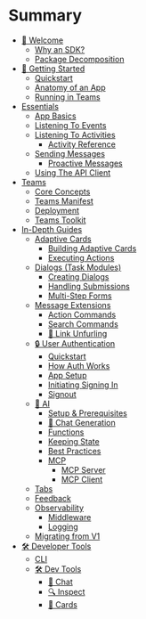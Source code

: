 # Summary

- [👋 Welcome](./1.welcome/README.md)
  - [Why an SDK?](./1.welcome/1.need-for-sdk.md)
  - [Package Decomposition](./1.welcome/2.package-decomposition.md)
- [🚀 Getting Started](./2.getting-started/README.md)
  - [Quickstart](./2.getting-started/1.quickstart.md)
  - [Anatomy of an App](./2.getting-started/2.code-basics.md)
  - [Running in Teams](./2.getting-started/3.running-in-teams.md)
- [Essentials](./3.essentials/README.md)
  - [App Basics](./3.essentials/1.app-class.md)
  - [Listening To Events](./3.essentials/1.on-event.md)
  - [Listening To Activities](./3.essentials/2.on-activity.md)
    - [Activity Reference](./3.essentials/activity-ref.md)
  - [Sending Messages](./3.essentials/4.sending-messages.md)
    - [Proactive Messages](./3.essentials/5.proactive-messaging.md)
  - [Using The API Client](./3.essentials/6.api.md)
- [Teams](./4.teams/README.md)
  - [Core Concepts](./4.teams/1.core-concepts.md)
  - [Teams Manifest]()
  - [Deployment]()
  - [Teams Toolkit]()
- [In-Depth Guides](./5.in-depth-guides/README.md)
  - [Adaptive Cards](./5.in-depth-guides/1.cards/README.md)
    - [Building Adaptive Cards](./5.in-depth-guides/1.cards/1.building-adaptive-cards.md)
    - [Executing Actions](./5.in-depth-guides/1.cards/2.executing-actions.md)
  - [Dialogs (Task Modules)](./5.in-depth-guides/2.dialogs/README.md)
    - [Creating Dialogs](./5.in-depth-guides/2.dialogs/1.creating-dialogs.md)
    - [Handling Submissions](./5.in-depth-guides/2.dialogs/2.handling-dialog-submissions.md)
    - [Multi-Step Forms](./5.in-depth-guides/2.dialogs/3.handling-multi-step-forms.md)
  - [Message Extensions](./5.in-depth-guides/3.message-extensions/README.md)
    - [Action Commands](./5.in-depth-guides/3.message-extensions/1.action-commands.md)
    - [Search Commands](./5.in-depth-guides/3.message-extensions/2.search-commands.md)
    - [🔗 Link Unfurling](./5.in-depth-guides/3.message-extensions/3.link-unfurling.md)
  - [🔒 User Authentication](./5.in-depth-guides/4.auth/README.md)
    - [Quickstart](./5.in-depth-guides/4.auth/1.quickstart.md)
    - [How Auth Works](./5.in-depth-guides/4.auth/2.auth-sso.md)
    - [App Setup](./5.in-depth-guides/4.auth/3.setup.md)
    - [Initiating Signing In](./5.in-depth-guides/4.auth/4.signin.md)
    - [Signout](./5.in-depth-guides/4.auth/5.signout.md)
  - [🤖 AI](./5.in-depth-guides/5.ai/README.md)
    - [Setup & Prerequisites](./5.in-depth-guides/5.ai/1.setup-and-prereqs.md)
    - [💬 Chat Generation](./5.in-depth-guides/5.ai/2.chat.md)
    - [Functions](./5.in-depth-guides/5.ai/3.function-calling.md)
    - [Keeping State](./5.in-depth-guides/5.ai/4.keeping-state.md)
    - [Best Practices](./5.in-depth-guides/5.ai/5.best-practices.md)
    - [MCP](./5.in-depth-guides/5.ai/6.mcp/README.md)
      - [MCP Server](./5.in-depth-guides/5.ai/6.mcp/1.mcp-server.md)
      - [MCP Client](./5.in-depth-guides/5.ai/6.mcp/2.mcp-client.md)
  - [Tabs]()
  - [Feedback](./5.in-depth-guides/6.feedback.md)
  - [Observability]()
    - [Middleware](./5.in-depth-guides/6.observability/1.middleware.md)
    - [Logging](./5.in-depth-guides/6.observability/2.logging.md)
  - [Migrating from V1]()
- [🛠️ Developer Tools](./7.developer-tools/README.md)
  - [CLI](./7.developer-tools/1.cli/README.md)
  - [🛠️ Dev Tools](./7.developer-tools/2.devtools/README.md)
    - [💬 Chat](./7.developer-tools/2.devtools/1.chat.md)
    - [🔍 Inspect](./7.developer-tools/2.devtools/2.inspect.md)
    - [🪪 Cards](./7.developer-tools/2.devtools/3.cards.md)